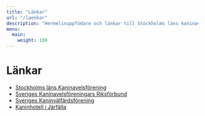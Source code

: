 ```yaml
---
title: "Länkar"
url: "/laenkar"
description: "Hermelinuppfödare och länkar till Stockholms läns kaninavelsförening och Sveriges kaninavelsföreningars riksförbund"
menu:
  main:
    weight: 100
---
```


# Länkar

* [Stockholms läns Kaninavelsförening](http://www.stockholmskaf.se/)
* [Sveriges Kaninavelsföreningars Riksförbund](http://www.skaf.info/)
* [Sveriges Kaninvälfärdsförening](http://www.skvf.se/)
* [Kaninhotell i Järfälla](https://lantzskaninhotell.weebly.com/?fbclid=IwAR2vXw8XoteutWbEhClAuHUGxdFyZklN9-9MQ52yFnCV7TqDBnh4guByJQ0)
